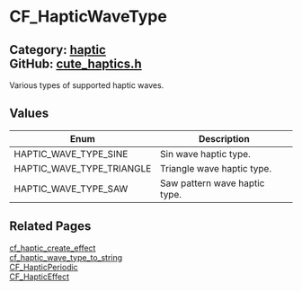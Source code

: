 [](../header.md ':include')

# CF_HapticWaveType

Category: [haptic](/api_reference?id=haptic)  
GitHub: [cute_haptics.h](https://github.com/RandyGaul/cute_framework/blob/master/include/cute_haptics.h)  
---

Various types of supported haptic waves.

## Values

Enum | Description
--- | ---
HAPTIC_WAVE_TYPE_SINE | Sin wave haptic type.
HAPTIC_WAVE_TYPE_TRIANGLE | Triangle wave haptic type.
HAPTIC_WAVE_TYPE_SAW | Saw pattern wave haptic type.

## Related Pages

[cf_haptic_create_effect](/haptic/cf_haptic_create_effect.md)  
[cf_haptic_wave_type_to_string](/haptic/cf_haptic_wave_type_to_string.md)  
[CF_HapticPeriodic](/haptic/cf_hapticperiodic.md)  
[CF_HapticEffect](/haptic/cf_hapticeffect.md)  
